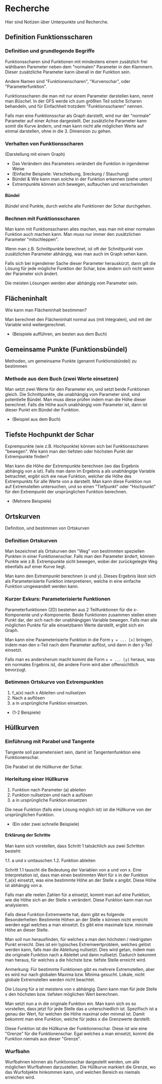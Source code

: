 # Recherche

Hier sind Notizen über Unterpunkte und Recherche.

## Definition Funktionsscharen

### Definition und grundlegende Begriffe

Funktionsscharen sind Funktionen mit mindestens einem zusätzlich frei wählbaren Paremeter
neben dem "normalen" Parameter in den Klammern. Dieser zusätzliche Parameter kann überall
in der Funktion sein.

Andere Namen sind "Funktionenscharen", "Kurvenschar", oder "Parameterfunktion".

Funktionsscharen die man mit nur einem Parameter darstellen kann, nennt man *Büschel*.
In der GFS werde ich zum größten Teil solche Scharen behandeln, und für Einfachheit
trotzdem "Funktionsscharen" nennen.

Falls man eine Funktionsschar als Graph darstellt, wird nur der "normale" Parameter auf
einer Achse dargestellt. Der zusätzliche Parameter kann somit die Kurve ändern, und man
kann nicht alle möglichen Werte auf einmal darstellen, ohne in die 3. Dimension zu gehen.

### Verhalten von Funktionsscharen

(Darstellung mit einem Graph)

- Das Verändern des Parameters verändert die Funktion in irgendeiner Weise
- (Einfache Beispiele: Verschiebung, Sreckung / Stauchung)
- Bündel & Wie kann man solche in der Funktion erkennen (siehe unten)
- Extrempunkte können sich bewegen, auftauchen und verschwinden

#### Bündel

*Bündel* sind Punkte, durch welche alle Funktionen der Schar durchgehen.

### Rechnen mit Funktionsscharen

Man kann mit Funktionsscharen alles machen, was man mit einer normalen Funktion
auch machen kann. Man muss nur immer den zusätzlichen Parameter "mitschleppen".

Wenn man z.B. Schnittpunkte berechnet, ist oft der Schnittpunkt vom zusätzlichen
Parameter abhängig, was man auch im Graph sehen kann.

Falls sich bei irgendeiner Sache dieser Parameter herauskürzt, dann gilt die
Lösung für jede mögliche Funktion der Schar, bzw. ändern sich nicht wenn der
Parameter sich ändert.

Die meisten Lösungen werden aber abhängig vom Parameter sein.

## Flächeninhalt

Wie kann man Flächeninhalt bestimmen?

Man berechnet den Flächeninhalt normal aus (mit Integralen), und mit der Variable wird
weitergerechnet.

- (Beispiele aufführen, am besten aus dem Buch)

## Gemeinsame Punkte (Funktionsbündel)

Methoden, um gemeinsame Punkte (genannt Funktionsbündel) zu bestimmen

### Methode aus dem Buch (zwei Werte einsetzen)

Man setzt zwei Werte für den Parameter ein, und setzt beide Funktionen gleich. Die
Schnittpunkte, die unabhängig vom Parameter sind, sind potentielle Bündel. Man muss
diese prüfen indem man die Höhe dieser berechnet. Falls die Höhe auch unabhängig vom
Parameter ist, dann ist dieser Punkt ein Bündel der Funktion.

- (Beispiel aus dem Buch)

## Tiefste Hochpunkt der Schar

Exprempunkte (wie z.B. Hochpunkte) können sich bei Funktionsscharen "bewegen". Wie kann man
den tiefsten oder höchsten Punkt der Extrempunkte finden?

Man kann die Höhe der Extrempunkte berechnen (wo das Ergebnis abhängig von a ist).
Falls man dann im Ergebnis a als unabhängige Variable betrachtet, ergibt sich eie neue Funktion,
welcher die Höhe des Extrempunkts für alle Werte von a darstellt. Man kann diese Funktion nun
auf Extremstellen untersuchen, und so einen "Tiefpunkt" oder "Hochpunkt" für den Extrempunkt
der ursprünglichen Funktion berechnen.

- (Mehrere Beispiele)

## Ortskurven

Definition, und bestimmen von Ortskurven

### Definition Ortskurven

Man bezeichnet als Ortskurven den "Weg" von bestimmten speziellen Punkten in einer Funktionenschar.
Falls man den Parameter ändert, können Punkte wie z.B. Extrempunkte sicht bewegen, wobei der
zurückgelegte Weg ebenfalls auf einer Kurve liegt.

Man kann den Extrempunkt berechnen (x und y). Dieses Ergebnis lässt sich als Parameterisierte Funktion
interpretieren, welche in eine einfache Funktion umgewandelt werden kann.

### Kurzer Exkurs: Parameterisierte Funktionen

Parameterfunktionen (2D) bestehen aus 2 Teilfunktionen für die x-Komponente und y-Komponente. Beide
Funktionen zusammen stellen einen Punkt dar, der sich nach der unabhängigen Variable bewegen. Falls man
alle möglichen Punkte für alle einsetzbaren Werte darstellt, ergibt sich ein Graph.

Man kann eine Parameterisierte Funktion in die Form `y = ... [x]` bringen, indem man den x-Teil
nach dem Parameter auflöst, und dann in den y-Teil einsetzt.

Falls man es andersherum macht kommt die Form `x = ... [y]` heraus, was ein normales Ergebnis ist,
die andere Form wird aber offensichtlich bevorzugt.

### Betimmen Ortskurve von Extrempunkten

1. f_a(x) nach x Ableiten und nullsetzen
2. Nach a auflösen
3. a in ursprüngliche Funktion einsetzen.

- (1-2 Beispiele)

## Hüllkurven

### Einführung mit Parabel und Tangente

Tangente soll parameterisiert sein, damit ist Tangentenfunktion eine Funktionenschar.

Die Parabel ist die Hüllkurve der Schar.

### Herleitung einer Hüllkurve

1. Funktion nach Parameter (a) ableiten
2. Funktion nullsetzen und nach a auflösen
3. a in ursprüngliche Funktion einsetzen

Die neue Funktion (falls eine Lösung möglich ist) ist die Hüllkurve von der ursprünglichen
Funktion.

- (Ein oder zwei schnelle Beispiele)

#### Erklärung der Schritte

Man kann sich vorstellen, dass Schritt 1 tatsächlich aus zwei Schritten besteht:

1.1. a und x umtauschen
1.2. Funktion ableiten

Schritt 1.1 tauscht die Bedeutung der Variablen von a und von x. Eine Interpretation ist, dass
man einen bestimmten Wert für x in der Funktion f_a(x) einsetzt, was eine bestimmte Höhe an der
Stelle x angibt. Diese Höhe ist abhängig von a.

Falls man alle reelen Zahlen für a einsetzt, kommt man auf eine Funktion, wie die Höhe sich an der
Stelle x verändert. Diese Funktion kann man nun analysieren.

Falls diese Funktion Extremwerte hat, dann gibt es folgende Besonderheiten: Bestimmte Höhen an der
Stelle x können nicht erreicht werden egal welches a man einsetzt. Es gibt eine maximale bzw.
minimale Höhe an dieser Stelle.

Man soll nun herausfinden, für welches a man den höchsten / niedrigsten Punkt erreicht. Dies ist
ein typisches Extremwertproblem, welches gelöst werden kann, falls man die Ableitung nullsetzt.
Dies wird getan, indem man die originale Funktion nach a Ableitet und dann nullsetzt. Dadurch
bekommt man heraus, für welches a die höchste bzw. tiefste Stelle erreicht wird.

Anmerkung: Für bestimmte Funktionen gibt es mehrere Extremstellen, aber es wird nur nach globalen
Maxima bzw. Minima gesucht. Lokale, nicht globale Extremstellen werden nicht beachtet.

Die Lösung für a ist meistens von x abhängig. Dann kann man für jede Stelle x den höchsten bzw.
tiefsten möglichen Wert berechnen.

Man setzt nun a in die originale Funktion ein. Man kann sich es so vorstellen, dass jetzt für
jede Stelle das a unterschiedlich ist. Spezifisch ist a genau der Wert, für welchen die Höhe
maximal oder minmal ist. Damit bekommt man eine Funktion, welche für jedes x die Grenzwerte
darstellt.

Diese Funktion ist die Hüllkurve der Funktionenschar. Diese ist wie eine "Grenze" für die
Funktionenschar. Egal welches a man einsetzt, kommt die Funktion niemals aus dieser "Grenze".

### Wurfbahn

Wurfbahnen können als Funktionsschar dargestellt werden, um alle möglichen Wurfbahnen darzustellen.
Die Hüllkurve markiert die Grenze, wo das Wurfobjekte hinkommen kann, und welchen Bereich es
niemals erreichen wird.
